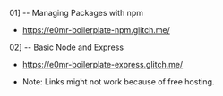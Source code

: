 01]
-- Managing Packages with npm
* https://e0mr-boilerplate-npm.glitch.me/

02]
-- Basic Node and Express
* https://e0mr-boilerplate-express.glitch.me/

* Note: Links might not work because of free hosting.